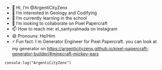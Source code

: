 - 👋 Hi, I’m @ArgentiCityZenx
- 👀 I’m interested in Geology and Codifying
- 🌱 I’m currently learning in the school
- 💞️ I’m looking to collaborate on Pixel Papercraft
- 📫 How to reach me: el_santyxalmada on Instagram
- 😄 Pronouns: He/Him
- ⚡ Fun fact: I´m Generator Engineer for Pixel Papercraft. you can look at my generator on https://argenticityzenx.github.io/pixel-papercraft-generator-builder/#minecraft-mickey-ears

```
console.log("ArgentiCityZenx")
```

<!---
ArgentiCityZenx/ArgentiCityZenx is a ✨ special ✨ repository because its `README.md` (this file) appears on your GitHub profile.
You can click the Preview link to take a look at your changes.
--->
